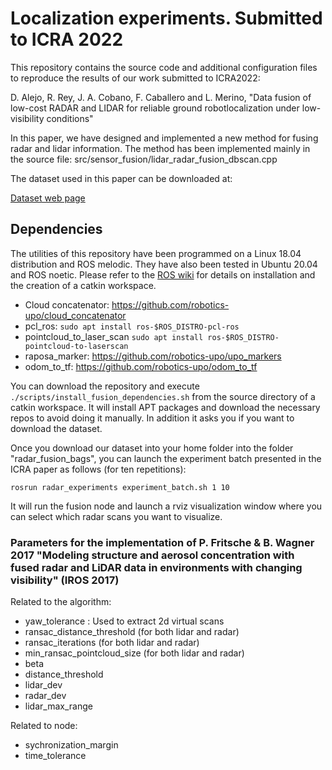 # Localization experiments. Submitted to ICRA 2022

This repository contains the source code and additional configuration files to reproduce the results of our work submitted to ICRA2022:

D. Alejo, R. Rey, J. A. Cobano, F. Caballero and L. Merino, "Data  fusion  of  low-cost  RADAR  and  LIDAR  for  reliable  ground  robotlocalization  under  low-visibility  conditions"

In this paper, we have designed and implemented a new method for fusing radar and lidar information. The method has been implemented mainly in the source file: src/sensor_fusion/lidar_radar_fusion_dbscan.cpp

The dataset used in this paper can be downloaded at:

[Dataset web page](https://robotics.upo.es/datasets/smoke)

## Dependencies

The utilities of this repository have been programmed on a Linux 18.04 distribution and ROS melodic. They have also been tested in Ubuntu 20.04 and ROS noetic. Please refer to the [ROS wiki](https://wiki.ros.org/ROS/Installation) for details on installation and the creation of a catkin workspace.
    
- Cloud concatenator: https://github.com/robotics-upo/cloud_concatenator
- pcl_ros: ```sudo apt install ros-$ROS_DISTRO-pcl-ros```
- pointcloud_to_laser_scan ```sudo apt install ros-$ROS_DISTRO-pointcloud-to-laserscan```
- raposa_marker: https://github.com/robotics-upo/upo_markers
- odom_to_tf:  https://github.com/robotics-upo/odom_to_tf

You can download the repository and execute ```./scripts/install_fusion_dependencies.sh``` from the source directory of a catkin workspace. It will install APT packages and download the necessary repos to avoid doing it manually. In addition it asks you if you want to download the dataset.

Once you download our dataset into your home folder into the folder "radar_fusion_bags", you can launch the experiment batch presented in the ICRA paper as follows (for ten repetitions):

```
rosrun radar_experiments experiment_batch.sh 1 10
```

It will run the fusion node and launch a rviz visualization window where you can select which radar scans you want to visualize.

### Parameters for the implementation of P. Fritsche & B. Wagner 2017 "Modeling structure and aerosol concentration with fused radar and LiDAR data in environments with changing visibility" (IROS 2017)

Related to the algorithm:

- yaw_tolerance : Used to extract 2d virtual scans
- ransac_distance_threshold (for both lidar and radar)
- ransac_iterations (for both lidar and radar)
- min_ransac_pointcloud_size (for both lidar and radar)
- beta
- distance_threshold
- lidar_dev
- radar_dev
- lidar_max_range

Related to node:

- sychronization_margin
- time_tolerance

